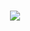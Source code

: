 #
<div align="center">
  <!-- Logo -->
  <img src="https://docs.google.com/drawings/d/e/2PACX-1vSLdt85rEf3SQUBkpuWfXOclyUY7rdZ7RBoTuNIyCc3-liSpurbL3i7QfrzWBFr2LfwTfoAf_1i4Qwe/pub?w=378&h=223"/>
</div>
